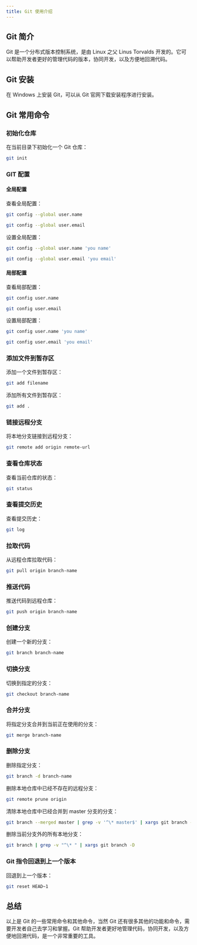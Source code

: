 ```yaml
---
title: Git 使用介绍
---
```


## Git 简介

Git 是一个分布式版本控制系统，是由 Linux 之父 Linus Torvalds 开发的。它可以帮助开发者更好的管理代码的版本，协同开发，以及方便地回溯代码。

## Git 安装

在 Windows 上安装 Git，可以从 Git 官网下载安装程序进行安装。

## Git 常用命令

### 初始化仓库

在当前目录下初始化一个 Git 仓库：

```bash
git init
```

### GIT 配置

#### 全局配置

查看全局配置：

```bash
git config --global user.name
```

```bash
git config --global user.email
```

设置全局配置：

```bash
git config --global user.name 'you name'
```

```bash
git config --global user.email 'you email'
```

#### 局部配置

查看局部配置：

```bash
git config user.name
```

```bash
git config user.email
```

设置局部配置：

```bash
git config user.name 'you name'
```

```bash
git config user.email 'you email'
```

### 添加文件到暂存区

添加一个文件到暂存区：

```bash
git add filename
```

添加所有文件到暂存区：

```bash
git add .
```

### 链接远程分支

将本地分支链接到远程分支：

```bash
git remote add origin remote-url
```

### 查看仓库状态

查看当前仓库的状态：

```bash
git status
```

### 查看提交历史

查看提交历史：

```bash
git log
```

### 拉取代码

从远程仓库拉取代码：

```bash
git pull origin branch-name
```

### 推送代码

推送代码到远程仓库：

```bash
git push origin branch-name
```

### 创建分支

创建一个新的分支：

```bash
git branch branch-name
```

### 切换分支

切换到指定的分支：

```bash
git checkout branch-name
```

### 合并分支

将指定分支合并到当前正在使用的分支：

```bash
git merge branch-name
```

### 删除分支

删除指定分支：

```bash
git branch -d branch-name
```

删除本地仓库中已经不存在的远程分支：

```bash
git remote prune origin
```

清除本地仓库中已经合并到 master 分支的分支：

```bash
git branch --merged master | grep -v '^\* master$' | xargs git branch -d
```

删除当前分支外的所有本地分支：

```bash
git branch | grep -v "^\* " | xargs git branch -D
```

### Git 指令回退到上一个版本

回退到上一个版本：

```bash
git reset HEAD~1
```

## 总结

以上是 Git 的一些常用命令和其他命令，当然 Git 还有很多其他的功能和命令，需要开发者自己去学习和掌握。Git 帮助开发者更好地管理代码，协同开发，以及方便地回溯代码，是一个非常重要的工具。
